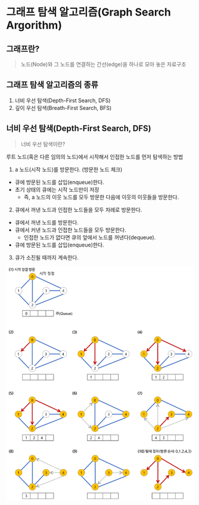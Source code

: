 # 그래프 탐색 알고리즘(Graph Search Argorithm)

## 그래프란?
> 노드(Node)와 그 노드를 연결하는 간선(edge)을 하나로 모아 놓은 자료구조

## 그래프 탐색 알고리즘의 종류
1. 너비 우선 탐색(Depth-First Search, DFS)
2. 깊이 우선 탐색(Breath-First Search, BFS)

## 너비 우선 탐색(Depth-First Search, DFS)
> 너비 우선 탐색이란?

루트 노드(혹은 다른 임의의 노드)에서 시작해서 인접한 노드를 먼저 탐색하는 방법

1. a 노드(시작 노드)를 방문한다. (방문한 노드 체크)
 * 큐에 방문된 노드를 삽입(enqueue)한다.
 * 초기 상태의 큐에는 시작 노드만이 저장
    * 즉, a 노드의 이웃 노드를 모두 방문한 다음에 이웃의 이웃들을 방문한다.
2. 큐에서 꺼낸 노드과 인접한 노드들을 모두 차례로 방문한다.
  * 큐에서 꺼낸 노드를 방문한다.
  * 큐에서 커낸 노드과 인접한 노드들을 모두 방문한다.
    * 인접한 노드가 없다면 큐의 앞에서 노드를 꺼낸다(dequeue).
  * 큐에 방문된 노드를 삽입(enqueue)한다.
3. 큐가 소진될 때까지 계속한다.

![너비 우선 탐색](/image_file/bfs-example.png)

